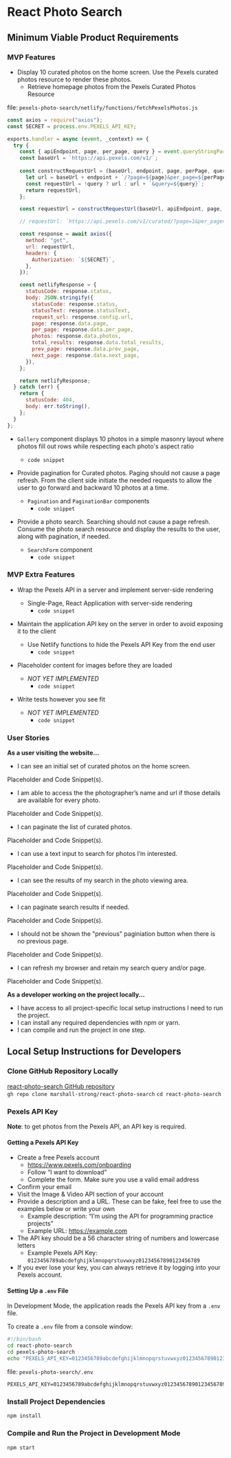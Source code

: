 # React Photo Search

## Minimum Viable Product Requirements

### MVP Features

- Display 10 curated photos on the home screen. Use the Pexels curated photos resource to render these photos.
  - Retrieve homepage photos from the Pexels Curated Photos Resource

file: `pexels-photo-search/netlify/functions/fetchPexelsPhotos.js`  

```js
const axios = require("axios");
const SECRET = process.env.PEXELS_API_KEY;

exports.handler = async (event, _context) => {
  try {
    const { apiEndpoint, page, per_page, query } = event.queryStringParameters;
    const baseUrl = `https://api.pexels.com/v1/`;
    
    const constructRequestUrl = (baseUrl, endpoint, page, perPage, query) => {
      let url = baseUrl + endpoint + `/?page=${page}&per_page=${perPage}`;
      const requestUrl = !query ? url : url + `&query=${query}`;
      return requestUrl;
    };

    const requestUrl = constructRequestUrl(baseUrl, apiEndpoint, page, per_page, query);

    // requestUrl: `https://api.pexels.com/v1/curated/?page=1&per_page=10`

    const response = await axios({
      method: "get",
      url: requestUrl,
      headers: {
        Authorization: `${SECRET}`,
      },
    });

    const netlifyResponse = {
      statusCode: response.status,
      body: JSON.stringify({
        statusCode: response.status,
        statusText: response.statusText,
        request_url: response.config.url,
        page: response.data.page,
        per_page: response.data.per_page,
        photos: response.data.photos,
        total_results: response.data.total_results,
        prev_page: response.data.prev_page,
        next_page: response.data.next_page,
      }),
    };

    return netlifyResponse;
  } catch (err) {
    return {
      statusCode: 404,
      body: err.toString(),
    };
  }
};

```

  - `Gallery` component displays 10 photos in a simple masonry layout where photos fill out rows while respecting each photo's aspect ratio
    - `code snippet`

- Provide pagination for Curated photos. Paging should not cause a page refresh. From the client side initiate the needed requests to allow the user to go forward and backward 10 photos at a time.
  - `Pagination` and `PaginationBar` components
    - `code snippet`

- Provide a photo search. Searching should not cause a page refresh. Consume the photo search resource and display the results to the user, along with pagination, if needed.
  - `SearchForm` component
    - `code snippet`

### MVP Extra Features

- Wrap the Pexels API in a server and implement server-side rendering
  - Single-Page, React Application with server-side rendering
    - `code snippet`

- Maintain the application API key on the server in order to avoid exposing it to the client
  - Use Netlify functions to hide the Pexels API Key from the end user
    - `code snippet`

- Placeholder content for images before they are loaded
  - *NOT YET IMPLEMENTED*
    - `code snippet`

- Write tests however you see fit
  - *NOT YET IMPLEMENTED*
    - `code snippet`

### User Stories

**As a user visiting the website...**  

- I can see an initial set of curated photos on the home screen.

Placeholder and Code Snippet(s).  

- I am able to access the the photographerʼs name and url if those details are available for every photo.

Placeholder and Code Snippet(s).  

- I can paginate the list of curated photos.

Placeholder and Code Snippet(s).  

- I can use a text input to search for photos Iʼm interested.

Placeholder and Code Snippet(s).  

- I can see the results of my search in the photo viewing area.

Placeholder and Code Snippet(s).  

- I can paginate search results if needed.

Placeholder and Code Snippet(s).  

- I should not be shown the "previous" paginiation button when there is no previous page.

Placeholder and Code Snippet(s).  

- I can refresh my browser and retain my search query and/or page.

Placeholder and Code Snippet(s).  

**As a developer working on the project locally...**  

- I have access to all project-specific local setup instructions I need to run the project.
- I can install any required dependencies with npm or yarn.
- I can compile and run the project in one step.

## Local Setup Instructions for Developers

### Clone GitHub Repository Locally

[react-photo-search GitHub repository](https://github.com/marshall-strong/react-photo-search)  
`gh repo clone marshall-strong/react-photo-search`
`cd react-photo-search`  

### Pexels API Key

**Note**: to get photos from the Pexels API, an API key is required.  

#### Getting a Pexels API Key

- Create a free Pexels account
  - <https://www.pexels.com/onboarding>
  - Follow “I want to download”
  - Complete the form. Make sure you use a valid email address
- Confirm your email
- Visit the Image & Video API section of your account
- Provide a description and a URL. These can be fake, feel free to use the examples below or write your own
  - Example description: “Iʼm using the API for programming practice projects”
  - Example URL: <https://example.com>
- The API key should be a 56 character string of numbers and lowercase letters
  - Example Pexels API Key: `0123456789abcdefghijklmnopqrstuvwxyz01234567890123456789`
- If you ever lose your key, you can always retrieve it by logging into your Pexels account.

#### Setting Up a `.env` File

In Development Mode, the application reads the Pexels API key from a `.env` file.  

To create a `.env` file from a console window:  

```bash
#!/bin/bash
cd react-photo-search
cd pexels-photo-search
echo "PEXELS_API_KEY=0123456789abcdefghijklmnopqrstuvwxyz01234567890123456789" > .env
```

file: `pexels-photo-search/.env`  

```node
PEXELS_API_KEY=0123456789abcdefghijklmnopqrstuvwxyz01234567890123456789

```

### Install Project Dependencies

`npm install`

### Compile and Run the Project in Development Mode

`npm start`
